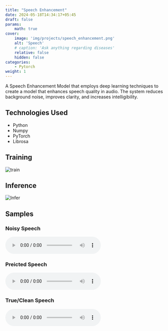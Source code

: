 ```yaml
---
title: "Speech Enhancement"
date: 2024-05-18T14:34:17+05:45
draft: false
params:
    math: true
cover:
    image: 'img/projects/speech_enhancement.png'
    alt: 'Speech'
    # caption: 'Ask anything regarding diseases'
    relative: false
    hidden: false
categories:
    - Pytorch
weight: 1
---
```


A Speech Enhancement Model that employs deep learning techniques to create a model that enhances speech quality in audio. The system reduces background noise, improves clarity, and increases intelligibility.

## Technologies Used
 - Python
 - Numpy
 - PyTorch
 - Librosa
   
## Training

![train](/imgs/projects/train-audio.png)

## Inference
![Infer](/imgs/projects/inference-audio.png)

## Samples

### Noisy Speech
![Noisy](/audio/noisy_voice.wav)
### Preicted Speech
![Predicted](/audio/voice_pred.wav)
### True/Clean Speech
![Clean](/audio/voice_true.wav)


